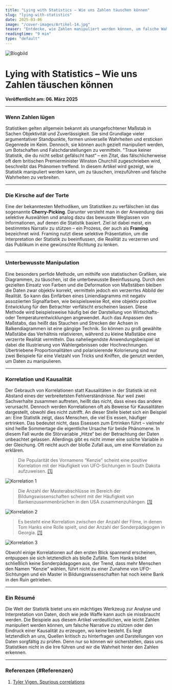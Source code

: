 ```yaml
---
title: "Lying with Statistics – Wie uns Zahlen täuschen können"
slug: "lying-with-statistics"
date: 2025-03-06
image: "/cover-images/Artikel-14.jpg"
teaser: "Entdecke, wie Zahlen manipuliert werden können, um falsche Wahrheiten zu verbreiten. Lerne die Tricks hinter Statistikmanipulation und wie du sie erkennst."
readingtime: "9 min"
type: "default"
---
```


![Blogbild](/cover-images/Artikel-14.jpg)

# Lying with Statistics – Wie uns Zahlen täuschen können

**Veröffentlicht am: 06. März 2025**

---

### Wenn Zahlen lügen

Statistiken gelten allgemein bekannt als unangefochtener Maßstab in Sachen Objektivität und Zuverlässigkeit. Sie sind Grundlage vieler argumentativer Standpunkte, formen universelle Wahrheiten und ersticken Gegenrede im Keim. Dennoch, sie können auch gezielt manipuliert werden, um Botschaften und Falschdarstellungen zu vermitteln. "Traue keiner Statistik, die du nicht selbst gefälscht hast“ – ein Zitat, das fälschlicherweise oft dem britischen Premierminister Winston Churchill zugeschrieben wird, beschreibt das Phänomen treffend. In diesem Artikel wird gezeigt, wie Statistik manipuliert werden kann, um zu täuschen, irrezuführen und falsche Wahrheiten zu verbreiten.

---

### Die Kirsche auf der Torte

Eine der bekanntesten Methodiken, um Statistiken zu verfälschen ist das sogenannte **Cherry-Picking**. Darunter versteht man in der Anwendung das selektive Auswählen und analog dazu das bewusste Weglassen von Informationen, auf denen die Statistik basiert. Ziel ist dabei meist, ein bestimmtes Narrativ zu stützen – ein Prozess, der auch als **Framing** bezeichnet wird. Framing nutzt diese selektive Präsentation, um die Interpretation der Statistik zu beeinflussen, die Realität zu verzerren und das Publikum in eine gewünschte Richtung zu lenken.

---

### Unterbewusste Manipulation

Eine besonders perfide Methode, um mithilfe von statistischen Grafiken, wie Diagrammen, zu täuschen, ist die unterbewusste Beeinflussung. Durch den gezielten Einsatz von Farben und die Deformation von Maßstäben bleiben die Daten zwar objektiv korrekt, vermitteln jedoch ein verzerrtes Abbild der Realität. So kann das Einfärben eines Liniendiagramms mit negativ assoziierten Signalfarben, wie beispielsweise Rot, eine objektiv positive Entwicklung für den Betrachter verfälscht erscheinen lassen. Diese Methode wird beispielsweise häufig bei der Darstellung von Wirtschafts- oder Temperaturentwicklungen angewendet. Auch das Anpassen des Maßstabs, das heißt das Stauchen und Strecken der Achsen in Balkendiagrammen ist eine gängige Technik. So können zu groß gewählte Maßstäbe das Verhältnis relativieren, während zu kleine Maßstäbe eine verzerrte Realität vermitteln. Das naheliegendste Anwendungsbeispiel ist dabei die Illustrierung von Wahlergebnissen oder Hochrechnungen. Übertriebene Proportionalitäten und polarisierende Kolorierung sind nur zwei Beispiele für eine Vielzahl von Tricks und Kniffen, die genutzt werden, um Daten zu manipulieren.

---

### Korrelation und Kausalität

Der Gebrauch von Korrelationen statt Kausalitäten in der Statistik ist mit Abstand eines der verbreitetsten Fehlverständnisse. Nur weil zwei Sachverhalte zusammen auftreten, heißt das nicht, dass eines das andere verursacht. Dennoch werden Korrelationen oft als Beweise für Kausalitäten dargestellt, obwohl dies nicht zutrifft. An dieser Stelle bietet sich ein Beispiel an: Eine Statistik zeigt, dass Menschen, die viel Eis essen, häufiger ertrinken. Das bedeutet nicht, dass Eisessen zum Ertrinken führt – vielmehr sind heiße Sommertage die eigentliche Ursache für beide Phänomene. In diesem Fall wurde die Störvariable „Hitze“ bei der Betrachtung der Daten unbeachtet gelassen. Allerdings gibt es nicht immer eine solche Variable in der Gleichung. Oft reicht auch der bloße Zufall aus, um eine Korrelation zu erklären.

> Die Popularität des Vornamens “Kenzie” scheint eine positive Korrelation mit der Häufigkeit von UFO-Sichtungen in South Dakota aufzuweisen. [[1]](#Referenzen)

![Korrelation 1](/images/Korrelation-1.svg#inverted)

> Die Anzahl der Masterabschlüsse im Bereich der Bildungswissenschaften scheint mit der Häufigkeit von Bankenzusammenbrüchen in den USA zusammenzuhängen. [[1]](#Referenzen)

![Korrelation 2](/images/Korrelation-2.svg#inverted)

> Es besteht eine Korrelation zwischen der Anzahl der Filme, in denen Tom Hanks eine Rolle spielt, und der Anzahl der Sonderpädagogen in Georgia. [[1]](#Referenzen)

![Korrelation 3](/images/Korrelation-3.svg#inverted)

Obwohl einige Korrelationen auf den ersten Blick spannend erscheinen, entpuppen sie sich letztendlich als bloße Zufälle. Tom Hanks bildet schließlich keine Sonderpädagogen aus, der Trend, dass mehr Menschen den Namen “Kenzie” wählen, führt nicht zu einer Zunahme von UFO-Sichtungen und ein Master in Bildungswissenschaften hat noch keine Bank in den Ruin getrieben.

---

### Ein Résumé

Die Welt der Statistik bietet uns ein mächtiges Werkzeug zur Analyse und Interpretation von Daten, doch wie jede Waffe kann auch sie missbraucht werden. Die Beispiele aus diesem Artikel verdeutlichen, wie leicht Zahlen manipuliert werden können, um falsche Narrative zu stützen oder den Eindruck einer Kausalität zu erzeugen, wo keine besteht. Es liegt letztendlich an uns, Quellen kritisch zu hinterfragen und Darstellungen von Daten sorgfältig zu prüfen. Denn nur so können wir sicherstellen, dass uns Statistiken nicht in die Irre führen und wir die Wahrheit hinter den Zahlen erkennen.

---

### Referenzen {#Referenzen}

1. [Tyler Vigen. Spurious correlations](https://tylervigen.com/)
